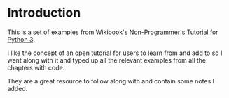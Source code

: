 # Introduction

This is a set of examples from Wikibook's 
[Non-Programmer's Tutorial for Python 3](https://en.wikibooks.org/wiki/Non-Programmer%27s_Tutorial_for_Python_3).

I like the concept of an open tutorial for users to learn from and add to so I went along with it and typed up all the 
relevant examples from all the chapters with code.

They are a great resource to follow along with and contain some notes I added.
